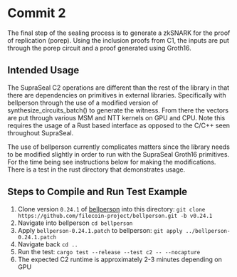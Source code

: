 # Commit 2

The final step of the sealing process is to generate a zkSNARK for the proof of replication (porep). Using the inclusion proofs from C1, the inputs are put through the porep circuit and a proof generated using Groth16.

## Intended Usage

The SupraSeal C2 operations are different than the rest of the library in that there are dependencies on primitives in external libraries. Specifically with bellperson through the use of a modified version of synthesize_circuits_batch() to generate the witness. From there the vectors are put through various MSM and NTT kernels on GPU and CPU. Note this requires the usage of a Rust based interface as opposed to the C/C++ seen throughout SupraSeal.

The use of bellperson currently complicates matters since the library needs to be modified slightly in order to run with the SupraSeal Groth16 primitives. For the time being see instructions below for making the modifications. There is a test in the rust directory that demonstrates usage.

## Steps to Compile and Run Test Example

1. Clone version `0.24.1` of [bellperson](https://github.com/filecoin-project/bellperson/tree/v0.24.1) into this directory: `git clone https://github.com/filecoin-project/bellperson.git -b v0.24.1`
2. Navigate into bellperson `cd bellperson`
3. Apply `bellperson-0.24.1.patch` to bellperson: `git apply ../bellperson-0.24.1.patch`
4. Navigate back `cd ..`
5. Run the test: `cargo test --release --test c2 -- --nocapture`
6. The expected C2 runtime is approximately 2-3 minutes depending on GPU
